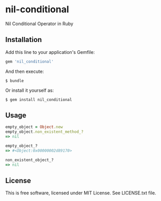 # nil-conditional

Nil Conditional Operator in Ruby

## Installation

Add this line to your application's Gemfile:

```ruby
gem 'nil_conditional'
```

And then execute:

    $ bundle

Or install it yourself as:

    $ gem install nil_conditional

## Usage

```ruby
empty_object = Object.new
empty_object.non_existent_method_?
=> nil

empty_object_?
=> #<Object:0x00000002d89170> 

non_existent_object_?
=> nil
```

## License

This is free software, licensed under MIT License. See LICENSE.txt file.
